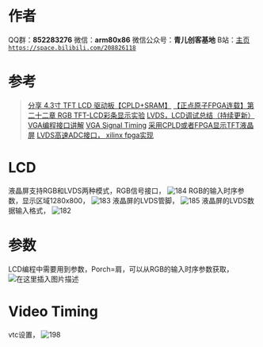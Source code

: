 ﻿# 作者
QQ群：**852283276**
微信：**arm80x86**
微信公众号：**青儿创客基地**
B站：[主页 `https://space.bilibili.com/208826118`](https://space.bilibili.com/208826118)

# 参考
> [分享 4.3寸 TFT LCD 驱动板【CPLD+SRAM】](https://www.amobbs.com/forum.php?mod=viewthread&tid=5671984&highlight=tft)
> [【正点原子FPGA连载】第二十二章 RGB TFT-LCD彩条显示实验](https://www.amobbs.com/forum.php?mod=viewthread&tid=5713048&highlight=tft)
> [LVDS，LCD调试总结（持续更新）](https://blog.csdn.net/a617996505/article/details/82386952)
> [VGA编程接口讲解](https://blog.csdn.net/qq_39148922/article/details/85005271)
> [VGA Signal Timing](http://tinyvga.com/vga-timing)
> [采用CPLD或者FPGA显示TFT液晶屏](https://blog.csdn.net/web_star/article/details/74935822)
> [LVDS高速ADC接口， xilinx fpga实现](https://blog.csdn.net/u010161493/article/details/76732970)

# LCD
液晶屏支持RGB和LVDS两种模式，RGB信号接口，
![184](https://img-blog.csdnimg.cn/20190819212940750.png?x-oss-process=image/watermark,type_ZmFuZ3poZW5naGVpdGk,shadow_10,text_aHR0cHM6Ly9ibG9nLmNzZG4ubmV0L1podV9aaHVfMjAwOQ==,size_16,color_FFFFFF,t_70)
RGB的输入时序参数，显示区域1280x800，
![183](https://img-blog.csdnimg.cn/20190819202257742.png?x-oss-process=image/watermark,type_ZmFuZ3poZW5naGVpdGk,shadow_10,text_aHR0cHM6Ly9ibG9nLmNzZG4ubmV0L1podV9aaHVfMjAwOQ==,size_16,color_FFFFFF,t_70)
液晶屏的LVDS管脚，
![185](https://img-blog.csdnimg.cn/20190819213036498.png?x-oss-process=image/watermark,type_ZmFuZ3poZW5naGVpdGk,shadow_10,text_aHR0cHM6Ly9ibG9nLmNzZG4ubmV0L1podV9aaHVfMjAwOQ==,size_16,color_FFFFFF,t_70)
液晶屏的LVDS数据输入格式，
![182](https://img-blog.csdnimg.cn/20190819202045542.png?x-oss-process=image/watermark,type_ZmFuZ3poZW5naGVpdGk,shadow_10,text_aHR0cHM6Ly9ibG9nLmNzZG4ubmV0L1podV9aaHVfMjAwOQ==,size_16,color_FFFFFF,t_70)
# 参数
LCD编程中需要用到参数，Porch=肩，可以从RGB的输入时序参数获取，
![在这里插入图片描述](https://img-blog.csdnimg.cn/2018121419415226.png?x-oss-process=image/watermark,type_ZmFuZ3poZW5naGVpdGk,shadow_10,text_aHR0cHM6Ly9ibG9nLmNzZG4ubmV0L3FxXzM5MTQ4OTIy,size_16,color_FFFFFF,t_70)

# Video Timing
vtc设置，
![198](https://img-blog.csdnimg.cn/20190826200928662.png?x-oss-process=image/watermark,type_ZmFuZ3poZW5naGVpdGk,shadow_10,text_aHR0cHM6Ly9ibG9nLmNzZG4ubmV0L1podV9aaHVfMjAwOQ==,size_16,color_FFFFFF,t_70)
